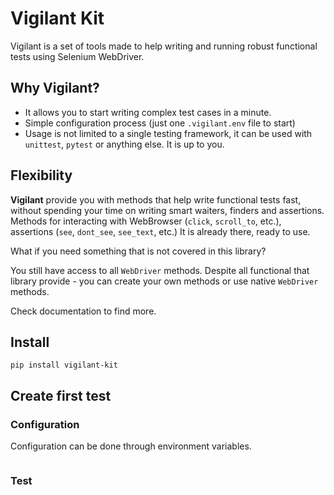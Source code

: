 # Vigilant Kit

Vigilant is a set of tools made to help writing and running robust functional tests using Selenium WebDriver. 



## Why Vigilant?
 - It allows you to start writing complex test cases in a minute.
 - Simple configuration process (just one `.vigilant.env` file to start)
 - Usage is not limited to a single testing framework, it can be used with `unittest`, `pytest` or anything else.
It is up to you.

## Flexibility 
**Vigilant** provide you with methods that help write functional tests fast, without spending your time on writing smart
waiters, finders and assertions. Methods for interacting with WebBrowser (`click`, `scroll_to`, etc.), assertions 
(`see`, `dont_see`, `see_text`, etc.) It is already there, ready to use.

What if you need something that is not covered in this library?

You still have access to all `WebDriver` methods. Despite all functional that library provide - you can create your own 
methods or use native `WebDriver` methods.

Check documentation to find more.

## Install
```shell
pip install vigilant-kit
```

## Create first test

### Configuration
Configuration can be done through environment variables. 
```shell
```

### Test
```shell
```